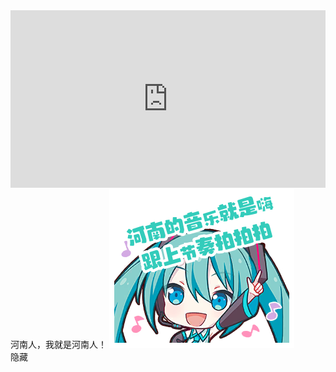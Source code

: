 <div class="embed-container">
    <iframe width="640" height="390" 
    src="https://www.youtube.com/embed/2t1NMRse6aI" 
    frameborder="0" allowfullscreen></iframe>
</div>
<style>
.embed-container {
  position: relative;
  padding-bottom: 56.25%;
  height: 0;
  overflow: hidden;
  max-width: 100%;
}
.embed-container iframe,
.embed-container object,
.embed-container embed {
  position: absolute;
  top: 0;
  left: 0;
  width: 100%;
  height: 100%;
}
</style>
河南人，我就是河南人！

<img src="src/henan.png"  alt="keainie2" />

<link rel="stylesheet" href="/live2d/css/live2d.css" />
<div id="landlord">
    <div class="message" style="opacity:0"></div>
    <canvas id="live2d" width="300" height="400" class="live2d"></canvas>
    <div class="hide-button">隐藏</div>
</div>
<script type="text/javascript">
    var message_Path = '/live2d/'
    var home_Path = 'https://haremu.com/'  //此处修改为你的域名，必须带斜杠
</script>
<script type="text/javascript" src="/live2d/js/live2d.js"></script>
<script type="text/javascript" src="/live2d/js/message.js"></script>
<script type="text/javascript">
    loadlive2d("live2d", "/live2d/model/htn/15.json");
</script>
